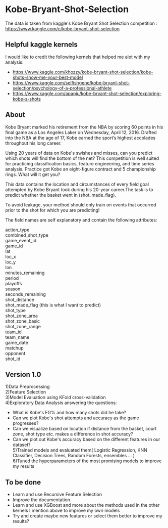 # Kobe-Bryant-Shot-Selection
The data is taken from kaggle's Kobe Bryant Shot Selection competition :    
https://www.kaggle.com/c/kobe-bryant-shot-selection  

## Helpful kaggle kernels
I would like to credit the following kernels that helped me alot with my analysis:
  *  https://www.kaggle.com/khozzy/kobe-bryant-shot-selection/kobe-shots-show-me-your-best-model
  *  https://www.kaggle.com/selfishgene/kobe-bryant-shot-selection/psychology-of-a-professional-athlete  
  *  https://www.kaggle.com/apapiu/kobe-bryant-shot-selection/exploring-kobe-s-shots

## About
Kobe Bryant marked his retirement from the NBA by scoring 60 points in his final game as a Los Angeles Laker on Wednesday, April 12,    2016. Drafted into the NBA at the age of 17, Kobe earned the sport’s highest accolades throughout his long career.  
  
Using 20 years of data on Kobe's swishes and misses, can you predict which shots will find the bottom of the net? This competition is well suited for practicing classification basics, feature engineering, and time series analysis. Practice got Kobe an eight-figure  contract and 5 championship rings. What will it get you?  
  
This data contains the location and circumstances of every field goal attempted by Kobe Bryant took during his 20-year career.The task is to predict whether the basket went in (shot_made_flag).  

To avoid leakage, your method should only train on events that occurred prior to the shot for which you are predicting!     
    
The field names are self explanatory and contain the following attributes:    
   
action_type  
combined_shot_type  
game_event_id  
game_id  
lat   
loc_x  
loc_y  
lon   
minutes_remaining  
period  
playoffs  
season   
seconds_remaining  
shot_distance  
shot_made_flag (this is what I want to predict)  
shot_type  
shot_zone_area  
shot_zone_basic  
shot_zone_range  
team_id  
team_name  
game_date  
matchup  
opponent  
shot_id  
   
## Version 1.0
1)Data Preprocessing    
2)Feature Selection   
3)Model Evaluation using KFold cross-validation     
4)Exploratory Data Analysis answering the questions:       
  - What is Kobe's FG% and how many shots did he take?  
  - Can we plot Kobe's shot attempts and accuracy as the game progresses?  
  - Can we visualize based on location if distance from the basket, court zone, shot type etc. makes a difference in shot accuracy?   
  - Can we plot out Kobe's accuracy based on the different features in our dataset?     
5)Trained models and evaluated them( Logistic Regression, KNN Classifier, Decision Trees, Random Forests, ensembles ... )   
6)Tuned the hyperparameters of the most promising models to improve my results
  
## To be done
  * Learn and use Recursive Feature Selection     
  * Improve the documentation   
  * Learn and use XGBoost and more about the methods used in the other kernels I mention above to improve my own models   
  * Try and create maybe new features or select them better to improve my results?
  
